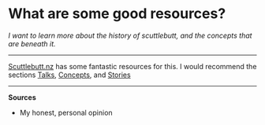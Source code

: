 # What are some good resources?

*I want to learn more about the history of scuttlebutt, and the concepts that are beneath it.*

---

[Scuttlebutt.nz](http://scuttlebutt.nz) has some fantastic resources for this.  I would recommend the sections [Talks](https://www.scuttlebutt.nz/talks.html), [Concepts](https://www.scuttlebutt.nz/concepts/), and [Stories](https://www.scuttlebutt.nz/stories/)

---

**Sources**

* My honest, personal opinion
